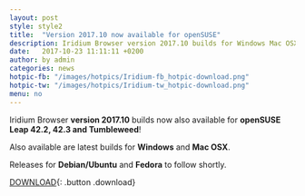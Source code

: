```yaml
---
layout: post
style: style2
title:  "Version 2017.10 now available for openSUSE"
description: Iridium Browser version 2017.10 builds for Windows Mac OSX openSUSE Leap 42.2, 42.3 and Tumbleweed now available! Releases for Debian/Ubuntu and Fedora to follow.
date:   2017-10-23 11:11:11 +0200
author:	by admin
categories: news
hotpic-fb: "/images/hotpics/Iridium-fb_hotpic-download.png"
hotpic-tw: "/images/hotpics/Iridium-tw_hotpic-download.png"
menu: no
---
```


Iridium Browser **version 2017.10** builds now also available for  **openSUSE Leap 42.2, 42.3 and Tumbleweed**!
<!--break-->
Also available are latest builds for **Windows** and **Mac OSX**.     

Releases for **Debian/Ubuntu** and **Fedora** to follow shortly.    
          
[DOWNLOAD](/downloads/index.html "download Iridium Browser"){: .button .download}     
